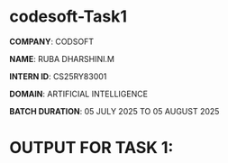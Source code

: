# codesoft-Task1

**COMPANY**: CODSOFT

**NAME**: RUBA DHARSHINI.M

**INTERN ID**: CS25RY83001

**DOMAIN**: ARTIFICIAL INTELLIGENCE

**BATCH DURATION**: 05 JULY 2025 TO 05 AUGUST 2025

# OUTPUT FOR TASK 1:

